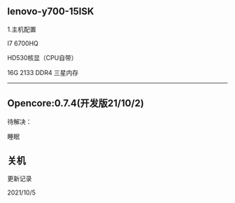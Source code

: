 


lenovo-y700-15ISK
---
1.主机配置

I7 6700HQ

HD530核显（CPU自带）

16G 2133 DDR4 三星内存

---
Opencore:0.7.4(开发版21/10/2)
---

待解决：

睡眠

关机
---
更新记录

2021/10/5
